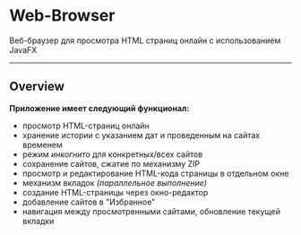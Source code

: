 # Web-Browser

Веб-браузер для просмотра HTML страниц онлайн с использованием JavaFX

---
## Overview

**Приложение имеет следующий функционал:**
* просмотр HTML-страниц онлайн
* хранение истории с указанием дат и проведенным на сайтах временем
* режим _инкогнито_ для конкретных/всех сайтов
* сохранение сайтов, сжатие по механизму ZIP
* просмотр и редактирование HTML-кода страницы в отдельном окне
* механизм вкладок _(параллельное выполнение)_
* создание HTML-страницы через окно-редактор
* добавление сайтов в "Избранное"
* навигация между просмотренными сайтами, обновление текущей вкладки

